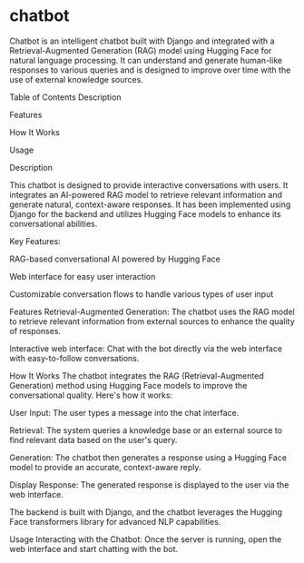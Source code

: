 # chatbot
Chatbot is an intelligent chatbot built with Django and integrated with a Retrieval-Augmented Generation (RAG) model using Hugging Face for natural language processing. It can understand and generate human-like responses to various queries and is designed to improve over time with the use of external knowledge sources.

Table of Contents
Description

Features

How It Works


Usage


Description

This chatbot is designed to provide interactive conversations with users. It integrates an AI-powered RAG model to retrieve relevant information and generate natural, context-aware responses. It has been implemented using Django for the backend and utilizes Hugging Face models to enhance its conversational abilities.

Key Features:

RAG-based conversational AI powered by Hugging Face

Web interface for easy user interaction

Customizable conversation flows to handle various types of user input




Features
Retrieval-Augmented Generation: The chatbot uses the RAG model to retrieve relevant information from external sources to enhance the quality of responses.

Interactive web interface: Chat with the bot directly via the web interface with easy-to-follow conversations.


How It Works
The chatbot integrates the RAG (Retrieval-Augmented Generation) method using Hugging Face models to improve the conversational quality. Here's how it works:

User Input: The user types a message into the chat interface.

Retrieval: The system queries a knowledge base or an external source to find relevant data based on the user's query.

Generation: The chatbot then generates a response using a Hugging Face model to provide an accurate, context-aware reply.

Display Response: The generated response is displayed to the user via the web interface.


The backend is built with Django, and the chatbot leverages the Hugging Face transformers library for advanced NLP capabilities.


Usage
Interacting with the Chatbot: Once the server is running, open the web interface and start chatting with the bot.


